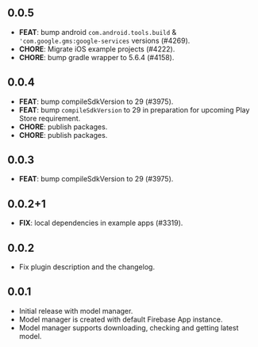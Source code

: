 ## 0.0.5

 - **FEAT**: bump android `com.android.tools.build` & `'com.google.gms:google-services` versions (#4269).
 - **CHORE**: Migrate iOS example projects (#4222).
 - **CHORE**: bump gradle wrapper to 5.6.4 (#4158).

## 0.0.4

 - **FEAT**: bump compileSdkVersion to 29 (#3975).
 - **FEAT**: bump `compileSdkVersion` to 29 in preparation for upcoming Play Store requirement.
 - **CHORE**: publish packages.
 - **CHORE**: publish packages.

## 0.0.3

 - **FEAT**: bump compileSdkVersion to 29 (#3975).

## 0.0.2+1

 - **FIX**: local dependencies in example apps (#3319).

## 0.0.2

* Fix plugin description and the changelog.

## 0.0.1

* Initial release with model manager.
* Model manager is created with default Firebase App instance.
* Model manager supports downloading, checking and getting latest model.
